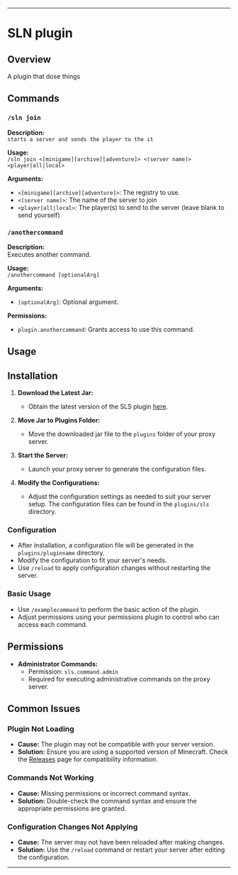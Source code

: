 
---

# SLN plugin

## Overview
A plugin that dose things

## Commands

### `/sln join`
**Description:**  
`starts a server and sends the player to the it`

**Usage:**  
`/sln join <[minigame][archive][adventure]> <(server name)> <player|all|local>`

**Arguments:**
- `<[minigame][archive][adventure]>`: The registry to use.
- `<(server name)>`: The name of the server to join
- `<player|all|local>`: The player(s) to send to the server (leave blank to send yourself)

### `/anothercommand`
**Description:**  
Executes another command.  

**Usage:**  
`/anothercommand [optionalArg]`

**Arguments:**
- `[optionalArg]`: Optional argument.

**Permissions:**  
- `plugin.anothercommand`: Grants access to use this command.

## Usage

## Installation

1. **Download the Latest Jar:**
   - Obtain the latest version of the SLS plugin [here](https://github.com/protoxon/SLS/releases).
   
2. **Move Jar to Plugins Folder:**
   - Move the downloaded jar file to the `plugins` folder of your proxy server.
   
3. **Start the Server:**
   - Launch your proxy server to generate the configuration files.
   
4. **Modify the Configurations:**
   - Adjust the configuration settings as needed to suit your server setup. The configuration files can be found in the `plugins/sls` directory.

### Configuration
- After installation, a configuration file will be generated in the `plugins/pluginname` directory.
- Modify the configuration to fit your server's needs.
- Use `/reload` to apply configuration changes without restarting the server.

### Basic Usage
- Use `/examplecommand` to perform the basic action of the plugin.
- Adjust permissions using your permissions plugin to control who can access each command.

## Permissions

- **Administrator Commands:** 
  - Permission: `sls.command.admin`
  - Required for executing administrative commands on the proxy server.

## Common Issues

### Plugin Not Loading
- **Cause:** The plugin may not be compatible with your server version.
- **Solution:** Ensure you are using a supported version of Minecraft. Check the [Releases](../releases) page for compatibility information.

### Commands Not Working
- **Cause:** Missing permissions or incorrect command syntax.
- **Solution:** Double-check the command syntax and ensure the appropriate permissions are granted.

### Configuration Changes Not Applying
- **Cause:** The server may not have been reloaded after making changes.
- **Solution:** Use the `/reload` command or restart your server after editing the configuration.

---
